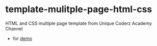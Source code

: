 # template-mulitple-page-html-css
HTML and CSS multiple page template from Unique Coderz Academy Channel 
  - for [demo](https://ahmed635.github.io/template-mulitple-page-html-css/)
